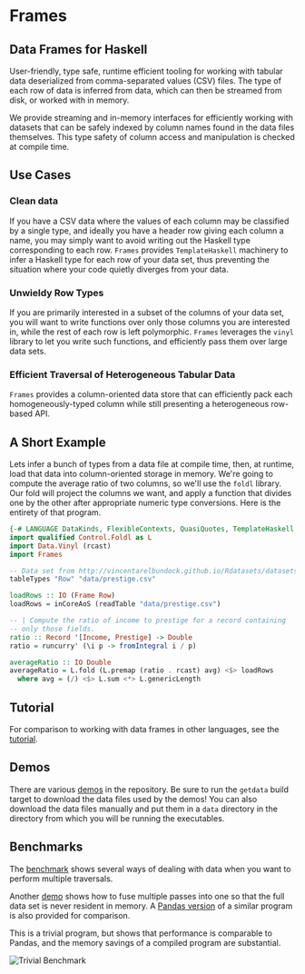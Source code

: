 # Frames
## Data Frames for Haskell

User-friendly, type safe, runtime efficient tooling for working with
tabular data deserialized from comma-separated values (CSV) files. The
type of each row of data is inferred from data, which can then be
streamed from disk, or worked with in memory.

We provide streaming and in-memory interfaces for efficiently working
with datasets that can be safely indexed by column names found in the
data files themselves. This type safety of column access and
manipulation is checked at compile time.

## Use Cases

### Clean data
If you have a CSV data where the values of each column may be classified by a single type, and ideally you have a header row giving each column a name, you may simply want to avoid writing out the Haskell type corresponding to each row. `Frames` provides `TemplateHaskell` machinery to infer a Haskell type for each row of your data set, thus preventing the situation where your code quietly diverges from your data.

### Unwieldy Row Types
If you are primarily interested in a subset of the columns of your data set, you will want to write functions over only those columns you are interested in, while the rest of each row is left polymorphic. `Frames` leverages the `vinyl` library to let you write such functions, and efficiently pass them over large data sets.

### Efficient Traversal of Heterogeneous Tabular Data
`Frames` provides a column-oriented data store that can efficiently pack each homogeneously-typed column while still presenting a heterogeneous row-based API.

## A Short Example
Lets infer a bunch of types from a data file at compile time, then, at runtime, load that data into column-oriented storage in memory. We're going to compute the average ratio of two columns, so we'll use the `foldl` library. Our fold will project the columns we want, and apply a function that divides one by the other after appropriate numeric type conversions. Here is the entirety of that program.

```haskell
{-# LANGUAGE DataKinds, FlexibleContexts, QuasiQuotes, TemplateHaskell #-}
import qualified Control.Foldl as L
import Data.Vinyl (rcast)
import Frames

-- Data set from http://vincentarelbundock.github.io/Rdatasets/datasets.html
tableTypes "Row" "data/prestige.csv"

loadRows :: IO (Frame Row)
loadRows = inCoreAoS (readTable "data/prestige.csv")

-- | Compute the ratio of income to prestige for a record containing
-- only those fields.
ratio :: Record '[Income, Prestige] -> Double
ratio = runcurry' (\i p -> fromIntegral i / p)

averageRatio :: IO Double
averageRatio = L.fold (L.premap (ratio . rcast) avg) <$> loadRows
  where avg = (/) <$> L.sum <*> L.genericLength
```

## Tutorial
For comparison to working with data frames in other languages, see the
[tutorial](http://acowley.github.io/Frames/).

## Demos
There are various
[demos](https://github.com/acowley/Frames/tree/master/demo) in the repository. Be sure to run the `getdata` build target to download the data files used by the demos! You can also download the data files manually and put them in a `data` directory in the directory from which you will be running the executables.

## Benchmarks
The [benchmark](benchmarks/InsuranceBench.hs) shows several ways of
dealing with data when you want to perform multiple traversals.

Another [demo](benchmarks/BenchDemo.hs) shows how to fuse multiple
passes into one so that the full data set is never resident in
memory. A [Pandas version](benchmarks/panda.py) of a similar program
is also provided for comparison.

This is a trivial program, but shows that performance is comparable to
Pandas, and the memory savings of a compiled program are substantial.

![Trivial Benchmark](https://pbs.twimg.com/media/B71az_CCUAAgscq.png:large)
